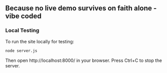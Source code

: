 ## Because no live demo survives on faith alone - vibe coded

### Local Testing

To run the site locally for testing:

```bash
node server.js
```

Then open http://localhost:8000/ in your browser. Press Ctrl+C to stop the server.
